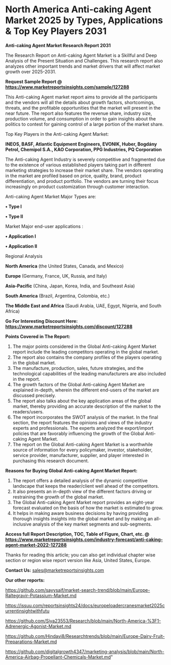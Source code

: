 # North America Anti-caking Agent Market 2025 by Types, Applications & Top Key Players 2031

<strong>Anti-caking Agent Market Research Report 2031</strong>

The Research Report on Anti-caking Agent Market is a Skillful and Deep Analysis of the Present Situation and Challenges. This research report also analyzes other important trends and market drivers that will affect market growth over 2025-2031.

<strong>Request Sample Report @ <a href=https://www.marketreportsinsights.com/sample/127288>https://www.marketreportsinsights.com/sample/127288</a></strong>

This Anti-caking Agent market report aims to provide all the participants and the vendors will all the details about growth factors, shortcomings, threats, and the profitable opportunities that the market will present in the near future. The report also features the revenue share, industry size, production volume, and consumption in order to gain insights about the politics to contest for gaining control of a large portion of the market share.

Top Key Players in the Anti-caking Agent Market:

<strong>INEOS, BASF, Atlantic Equipment Engineers, EVONIK, Huber, Bogdány Petrol, Chemipol S.A., KAO Corporation, PPG Industries, PQ Corporation</strong>

The Anti-caking Agent Industry is severely competitive and fragmented due to the existence of various established players taking part in different marketing strategies to increase their market share. The vendors operating in the market are profiled based on price, quality, brand, product differentiation, and product portfolio. The vendors are turning their focus increasingly on product customization through customer interaction.

Anti-caking Agent Market Major Types are:

<strong>• Type I

• Type II</strong>

Market Major end-user applications :

<strong>• Application I

• Application II</strong>

Regional Analysis

</u><strong><b>North America</b></strong> (the United States, Canada, and Mexico)

<strong><b>Europe </b></strong>(Germany, France, UK, Russia, and Italy)

<strong><b>Asia-Pacific</b></strong> (China, Japan, Korea, India, and Southeast Asia)

<strong><b>South America</b></strong> (Brazil, Argentina, Colombia, etc.)

<strong><b>The Middle East and Africa</b></strong> (Saudi Arabia, UAE, Egypt, Nigeria, and South Africa)

<strong>Go For Interesting Discount Here: <a href=https://www.marketreportsinsights.com/discount/127288>https://www.marketreportsinsights.com/discount/127288</a></strong>

<strong>Points Covered in The Report:</strong>
<ol>
  <li>The major points considered in the Global Anti-caking Agent Market report include the leading competitors operating in the global market.</li>
  <li>The report also contains the company profiles of the players operating in the global market.</li>
  <li>The manufacture, production, sales, future strategies, and the technological capabilities of the leading manufacturers are also included in the report.</li>
  <li>The growth factors of the Global Anti-caking Agent Market are explained in-depth, wherein the different end-users of the market are discussed precisely.</li>
  <li>The report also talks about the key application areas of the global market, thereby providing an accurate description of the market to the readers/users.</li>
  <li>The report incorporates the SWOT analysis of the market. In the final section, the report features the opinions and views of the industry experts and professionals. The experts analyzed the export/import policies that are favorably influencing the growth of the Global Anti-caking Agent Market.</li>
  <li>The report on the Global Anti-caking Agent Market is a worthwhile source of information for every policymaker, investor, stakeholder, service provider, manufacturer, supplier, and player interested in purchasing this research document.</li>
</ol>
<strong>Reasons for Buying Global Anti-caking Agent Market Report:</strong>

<ol>
  <li>The report offers a detailed analysis of the dynamic competitive landscape that keeps the reader/client well ahead of the competitors.</li>
  <li>It also presents an in-depth view of the different factors driving or restraining the growth of the global market.</li>
  <li>The Global Anti-caking Agent Market report provides an eight-year forecast evaluated on the basis of how the market is estimated to grow.</li>
  <li>It helps in making aware business decisions by having providing thorough insights insights into the global market and by making an all-inclusive analysis of the key market segments and sub-segments.</li>
</ol>
<strong>Access full Report Description, TOC, Table of Figure, Chart, etc. @ <a href=https://www.marketreportsinsights.com/industry-forecast/anti-caking-agent-market-2022-127288>https://www.marketreportsinsights.com/industry-forecast/anti-caking-agent-market-2022-127288</a></strong>


Thanks for reading this article; you can also get individual chapter wise section or region wise report version like Asia, United States, Europe.

<strong>Contact Us:</strong>
sales@marketreportsinsights.com

<strong>Our other reports:</strong>

<a href=https://github.com/sayysaif/market-search-trend/blob/main/Europe-Raltegravir-Potassium-Market.md>https://github.com/sayysaif/market-search-trend/blob/main/Europe-Raltegravir-Potassium-Market.md</a>

<a href=https://issuu.com/reportsinsights24/docs/europeloadercranesmarket2025currentinsightwithfutu>https://issuu.com/reportsinsights24/docs/europeloadercranesmarket2025currentinsightwithfutu</a>

<a href=https://github.com/Siya23553/Research/blob/main/North-America-%3F1-Adrenergic-Agonist-Market.md>https://github.com/Siya23553/Research/blob/main/North-America-%3F1-Adrenergic-Agonist-Market.md</a>

<a href=https://github.com/Hindavi8/Researchtrends/blob/main/Europe-Dairy-Fruit-Preparations-Market.md>https://github.com/Hindavi8/Researchtrends/blob/main/Europe-Dairy-Fruit-Preparations-Market.md</a>

<a href=https://github.com/digitalgrowth4347/marketing-analysis/blob/main/North-America-Airbag-Propellant-Chemicals-Market.md>https://github.com/digitalgrowth4347/marketing-analysis/blob/main/North-America-Airbag-Propellant-Chemicals-Market.md</a>"
